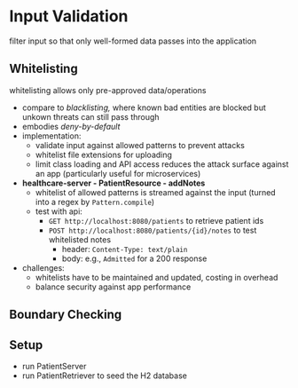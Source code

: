 # Input Validation
filter input so that only well-formed data passes into the application

## Whitelisting
whitelisting allows only pre-approved data/operations
* compare to *blacklisting,* where known bad entities are blocked but unkown threats can still pass through
* embodies *deny-by-default*
* implementation:
  * validate input against allowed patterns to prevent attacks
  * whitelist file extensions for uploading
  * limit class loading and API access reduces the attack surface against an app (particularly useful for microservices)
* **healthcare-server - PatientResource - addNotes**
  * whitelist of allowed patterns is streamed against the input (turned into a regex by `Pattern.compile`)
  * test with api:
    * `GET http://localhost:8080/patients` to retrieve patient ids
    * `POST http://localhost:8080/patients/{id}/notes` to test whitelisted notes
      * header: `Content-Type: text/plain`
      * body: e.g., `Admitted` for a 200 response
* challenges:
  * whitelists have to be maintained and updated, costing in overhead
  * balance security against app performance

## Boundary Checking


## Setup
* run PatientServer
* run PatientRetriever to seed the H2 database